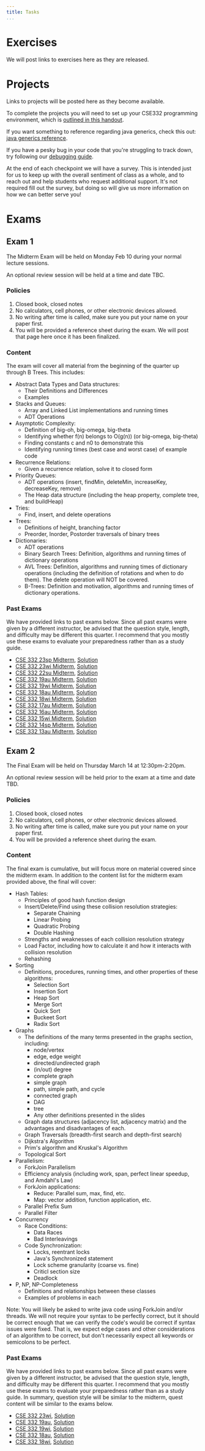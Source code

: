 ```yaml
---
title: Tasks
...
```



# Exercises

We will post links to exercises here as they are released.

# Projects

Links to projects will be posted here as they become available.

To complete the projects you will need to set up your CSE332 programming environment, which is [outlined in this handout](https://docs.google.com/document/d/1CWj02e1xjJY0J3CG_1tDxiOlDMnd2GU9PKmS5sskfXU/edit?usp=sharing).

If you want something to reference regarding java generics, check this out: [java generics reference](https://docs.google.com/document/d/1lfcUxBdtX30n-eLXy51yBwFuGppGaSbc164qIBUB_VY/edit?usp=sharing).

If you have a pesky bug in your code that you're struggling to track down, try following our [debugging guide](files/debugging_in_cse332.pdf).

At the end of each checkpoint we will have a survey. This is intended just for us to keep up with the overall sentiment of class as a whole, and to reach out and help students who request additional support. It's not required fill out the survey, but doing so will give us more information on how we can better serve you!

# Exams

## Exam 1

The Midterm Exam will be held on Monday Feb 10 during your normal lecture sessions.

An optional review session will be held at a time and date TBC.

### Policies

1. Closed book, closed notes
1. No calculators, cell phones, or other electronic devices allowed.
1. No writing after time is called, make sure you put your name on your paper first.
1. You will be provided a reference sheet during the exam. We will post that page here once it has been finalized.

### Content

The exam will cover all material from the beginning of the quarter up through B Trees. This includes:

- Abstract Data Types and Data structures:
	- Their Definitions and Differences
	- Examples
- Stacks and Queues:
	- Array and Linked List implementations and running times
	- ADT Operations
- Asymptotic Complexity:
	- Definition of big-oh, big-omega, big-theta
	- Identifying whether f(n) belongs to O(g(n)) (or big-omega, big-theta)
	- Finding constants c and n0 to demonstrate this
	- Identifying running times (best case and worst case) of example code
- Recurrence Relations:
	- Given a recurrence relation, solve it to closed form
- Priority Queues:
	- ADT operations (insert, findMin, deleteMin, increaseKey, decreaseKey, remove)
	- The Heap data structure (including the heap property, complete tree, and buildHeap)
- Tries:
	- Find, insert, and delete operations
- Trees:
	- Definitions of height, branching factor
	- Preorder, Inorder, Postorder traversals of binary trees
- Dictionaries:
	- ADT operations
	- Binary Search Trees: Definition, algorithms and running times of dictionary operations
	- AVL Trees: Definition, algorithms and running times of dictionary operations (including the definition of rotations and when to do them). The delete operation will NOT be covered.
	- B-Trees: Definition and motivation, algorithms and running times of dictionary operations.

### Past Exams

We have provided links to past exams below. Since all past exams were given by a different instructor, be advised that the question style, length, and difficulty may be different this quarter. I recommend that you mostly use these exams to evaluate your preparedness rather than as a study guide.

- [CSE 332 23sp Midterm](files/cse332-midterm-23sp.pdf), [Solution](files/cse332-midterm-23sp-soln.pdf)
- [CSE 332 23wi Midterm](https://courses.cs.washington.edu/courses/cse332/23sp/exams/oldExams/cse332-midterm-23wi.pdf), [Solution](https://courses.cs.washington.edu/courses/cse332/23sp/exams/oldExams/cse332-midterm-23wi-soln.pdf)
- [CSE 332 22su Midterm](https://courses.cs.washington.edu/courses/cse332/23sp/exams/oldExams/cse332-midterm-22su.pdf), [Solution](https://courses.cs.washington.edu/courses/cse332/23sp/exams/oldExams/cse332-midterm-22su-soln.pdf)
- [CSE 332 19au Midterm](https://courses.cs.washington.edu/courses/cse332/23sp/exams/oldExams/cse332-midterm-19au.pdf), [Solution](https://courses.cs.washington.edu/courses/cse332/23sp/exams/oldExams/cse332-midterm-19au-soln.pdf)
- [CSE 332 19wi Midterm](https://courses.cs.washington.edu/courses/cse332/23sp/exams/oldExams/cse332-midterm-19wi.pdf), [Solution](https://courses.cs.washington.edu/courses/cse332/23sp/exams/oldExams/cse332-midterm-19wi-soln.pdf)
- [CSE 332 18au Midterm](https://courses.cs.washington.edu/courses/cse332/23sp/exams/oldExams/cse332-midterm-18au.pdf), [Solution](https://courses.cs.washington.edu/courses/cse332/23sp/exams/oldExams/cse332-midterm-18au-soln.pdf)
- [CSE 332 18wi Midterm](https://courses.cs.washington.edu/courses/cse332/23sp/exams/oldExams/cse332-midterm-18wi.pdf), [Solution](https://courses.cs.washington.edu/courses/cse332/23sp/exams/oldExams/cse332-midterm-18wi-soln.pdf)
- [CSE 332 17au Midterm](https://courses.cs.washington.edu/courses/cse332/23sp/exams/oldExams/cse332-midterm-17au.pdf), [Solution](https://courses.cs.washington.edu/courses/cse332/23sp/exams/oldExams/cse332-midterm-17au-soln.pdf)
- [CSE 332 16au Midterm](https://courses.cs.washington.edu/courses/cse332/23sp/exams/oldExams/cse332-midterm-16au.pdf), [Solution](https://courses.cs.washington.edu/courses/cse332/23sp/exams/oldExams/cse332-midterm-16au-soln.pdf)
- [CSE 332 15wi Midterm](https://courses.cs.washington.edu/courses/cse332/23sp/exams/oldExams/cse332-midterm-15wi-A.pdf), [Solution](https://courses.cs.washington.edu/courses/cse332/23sp/exams/oldExams/cse332-midterm-15wi-A-soln.pdf)
- [CSE 332 14sp Midterm](https://courses.cs.washington.edu/courses/cse332/23sp/exams/oldExams/cse332-midterm-14sp.pdf), [Solution](https://courses.cs.washington.edu/courses/cse332/23sp/exams/oldExams/cse332-midterm-14sp-soln.pdf)
- [CSE 332 13au Midterm](https://courses.cs.washington.edu/courses/cse332/23sp/exams/oldExams/cse332-midterm-13au.pdf), [Solution](https://courses.cs.washington.edu/courses/cse332/23sp/exams/oldExams/cse332-midterm-13au-soln.pdf)


## Exam 2

The Final Exam will be held on Thursday March 14 at 12:30pm-2:20pm.

An optional review session will be held prior to the exam at a time and date TBD.

### Policies

1. Closed book, closed notes
1. No calculators, cell phones, or other electronic devices allowed.
1. No writing after time is called, make sure you put your name on your paper first.
1. You will be provided a reference sheet during the exam.

### Content

The final exam is cumulative, but will focus more on material covered since the midterm exam. In addition to the content list for the midterm exam provided above, the final will cover:

- Hash Tables:
	- Principles of good hash function design
	- Insert/Delete/Find using these collision resolution strategies:
		- Separate Chaining
		- Linear Probing
		- Quadratic Probing
		- Double Hashing
	- Strengths and weaknesses of each collision resolution strategy
	- Load Factor, including how to calculate it and how it interacts with collision resolution
	- Rehashing
- Sorting
	- Definitions, procedures, running times, and other properties of these algorithms:
		- Selection Sort
		- Insertion Sort
		- Heap Sort
		- Merge Sort
		- Quick Sort
		- Buckeet Sort
		- Radix Sort
- Graphs
	- The definitions of the many terms presented in the graphs section, including: 
		- node/vertex
		- edge, edge weight
		- directed/undirected graph
		- (in/out) degree
		- complete graph
		- simple graph
		- path, simple path, and cycle
		- connected graph
		- DAG
		- tree
		- Any other definitions presented in the slides
	- Graph data structures (adjacency list, adjacency matrix) and the advantages and disadvantages of each.
	- Graph Traversals (breadth-first search and depth-first search)
	- Dijkstra's Algorithm
	- Prim's algorithm and Kruskal's Algorithm
	- Topological Sort
- Parallelism:
	- ForkJoin Parallelism
	- Efficiency analysis (including work, span, perfect linear speedup, and Amdahl's Law)
	- ForkJoin applications:
		- Reduce: Parallel sum, max, find, etc.
		- Map: vector addition, function application, etc.
	- Parallel Prefix Sum
	- Parallel Filter
- Concurrency
	- Race Conditions:
		- Data Races
		- Bad Interleavings
	- Code Synchronization:
		- Locks, reentrant locks
		- Java's Synchronized statement
		- Lock scheme granularity (coarse vs. fine)
		- Criticl section size
		- Deadlock
- P, NP, NP-Completeness
	- Definitions and relationships between these classes
	- Examples of problems in each

Note: You will likely be asked to write java code using ForkJoin and/or threads. We will not require your syntax to be perfectly correct, but it should be correct enough that we can verify the code's would be correct if syntax issues were fixed. That is, we expect edge cases and other considerations of an algorithm to be correct, but don't necessarily expect all keywords or semicolons to be perfect.

### Past Exams

We have provided links to past exams below. Since all past exams were given by a different instructor, be advised that the question style, length, and difficulty may be different this quarter. I recommend that you mostly use these exams to evaluate your preparedness rather than as a study guide. In summary, question style will be similar to the midterm, quest content will be similar to the exams below.

- [CSE 332 23wi](https://courses.cs.washington.edu/courses/cse332/23sp/exams/oldExams/cse332-final-23wi.pdf), [Solution](https://courses.cs.washington.edu/courses/cse332/23sp/exams/oldExams/cse332-final-23wi-soln.pdf)
- [CSE 332 19au](https://courses.cs.washington.edu/courses/cse332/23sp/exams/oldExams/cse332-final-19au.pdf), [Solution](https://courses.cs.washington.edu/courses/cse332/23sp/exams/oldExams/cse332-final-19au-soln.pdf)
- [CSE 332 19wi](https://courses.cs.washington.edu/courses/cse332/23sp/exams/oldExams/cse332-final-19wi.pdf), [Solution](https://courses.cs.washington.edu/courses/cse332/23sp/exams/oldExams/cse332-final-19wi-soln.pdf)
- [CSE 332 18au](https://courses.cs.washington.edu/courses/cse332/23sp/exams/oldExams/cse332-final-18au.pdf), [Solution](https://courses.cs.washington.edu/courses/cse332/23sp/exams/oldExams/cse332-final-18au-soln.pdf)
- [CSE 332 18wi](https://courses.cs.washington.edu/courses/cse332/23sp/exams/oldExams/cse332-final-18wi.pdf), [Solution](https://courses.cs.washington.edu/courses/cse332/23sp/exams/oldExams/cse332-final-18wi-soln.pdf)
